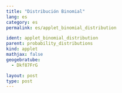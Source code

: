 ```yaml
---
title: "Distribución Binomial"
lang: es
category: es
permalink: es/applet_binomial_distribution

ident: applet_binomial_distribution
parent: probability_distributions
kind: applet
mathjax: false
geogebratube:
  - Dkf87FrG

layout: post
type: post
---
```


<div style="height:600px; width:800px; margin: auto;" id="applet_containerDkf87FrG"></div>